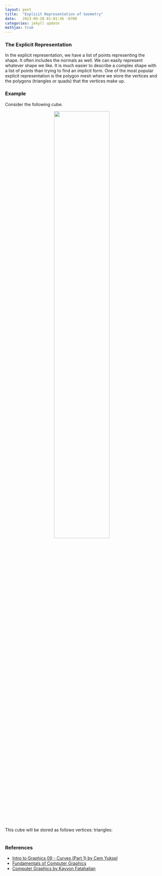```yaml
---
layout: post
title:  "Explicit Representation of Geometry"
date:   2023-09-28 01:01:36 -0700
categories: jekyll update
mathjax: true
---
```

<!------------------------------------------------------------------------------------>
<h3>The Explicit Representation</h3>
In the explicit representation, we have a list of points representing the shape. It often includes the normals as well. We can easily represent whatever shape we like. It is much easier to describe a complex shape with a list of points than trying to find an implicit form. One of the most popular explicit representation is the polygon mesh where we store the vertices and the polygons (triangles or quads) that the vertices make up.
<br>
<!------------------------------------------------------------------------------------>
<h3>Example</h3>
Consider the following cube.
<p style="text-align:center;"><img src="{{ site.url }}/assets/math/implicit/00.png" width="60%" class="center"></p>
This cube will be stored as follows
vertices:
triangles:

<br>
<!------------------------------------------------------------------------------------>
<br>
<h3>References</h3>
<ul>
<li>
<a href="https://www.youtube.com/watch?v=6jjLSkp0Y7I&list=PLplnkTzzqsZTfYh4UbhLGpI5kGd5oW_Hh&index=10&t=535s">Intro to Graphics 09 - Curves (Part 1) by Cem Yuksel</a>
</li>
<li>
<a href="https://www.amazon.com/Fundamentals-Computer-Graphics-Steve-Marschner/dp/1482229390">Fundamentals of Computer Graphics</a>
</li>
<li>
<a href="https://gfxcourses.stanford.edu/cs248a">Computer Graphics by Kayvon Fatahalian</a>
</li>
</ul>
<br>


